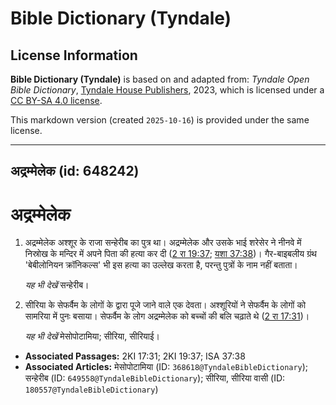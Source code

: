 # Bible Dictionary (Tyndale)

## License Information

**Bible Dictionary (Tyndale)** is based on and adapted from: _Tyndale Open Bible Dictionary_, [Tyndale House Publishers](https://tyndaleopenresources.com/), 2023, which is licensed under a [CC BY-SA 4.0 license](https://creativecommons.org/licenses/by-sa/4.0/legalcode.en).

This markdown version (created `2025-10-16`) is provided under the same license.



--------------------------------

## अद्रम्मेलेक (id: 648242)

अद्रम्मेलेक
===========

1. अद्रम्मेलेक अश्शूर के राजा सन्हेरीब का पुत्र था। अद्रम्मेलेक और उसके भाई शरेसेर ने नीनवे में निस्रोख के मन्दिर में अपने पिता की हत्या कर दी ([2 रा 19:37](https://ref.ly/2Kgs19:37); [यशा 37:38](https://ref.ly/Isa37:38))। गैर\-बाइबलीय ग्रंथ 'बेबीलोनियन क्रॉनिकल्स' भी इस हत्या का उल्लेख करता है, परन्तु पुत्रों के नाम नहीं बताता।

    *यह भी देखें* सन्हेरीब।

2. सीरिया के सेफर्वैम के लोगों के द्वारा पूजे जाने वाले एक देवता। अश्शूरियों ने सेफर्वैम के लोगों को सामरिया में पुनः बसाया। सेफर्वैम के लोग अद्रम्मेलेक को बच्चों की बलि चढ़ाते थे ([2 रा 17:31](https://ref.ly/2Kgs17:31))।

    *यह भी देखें* मेसोपोटामिया; सीरिया, सीरियाई।

* **Associated Passages:** 2KI 17:31; 2KI 19:37; ISA 37:38
* **Associated Articles:** मेसोपोटामिया (ID: `368618@TyndaleBibleDictionary`); सन्हेरीब (ID: `649558@TyndaleBibleDictionary`); सीरिया, सीरिया वासी (ID: `180557@TyndaleBibleDictionary`)

